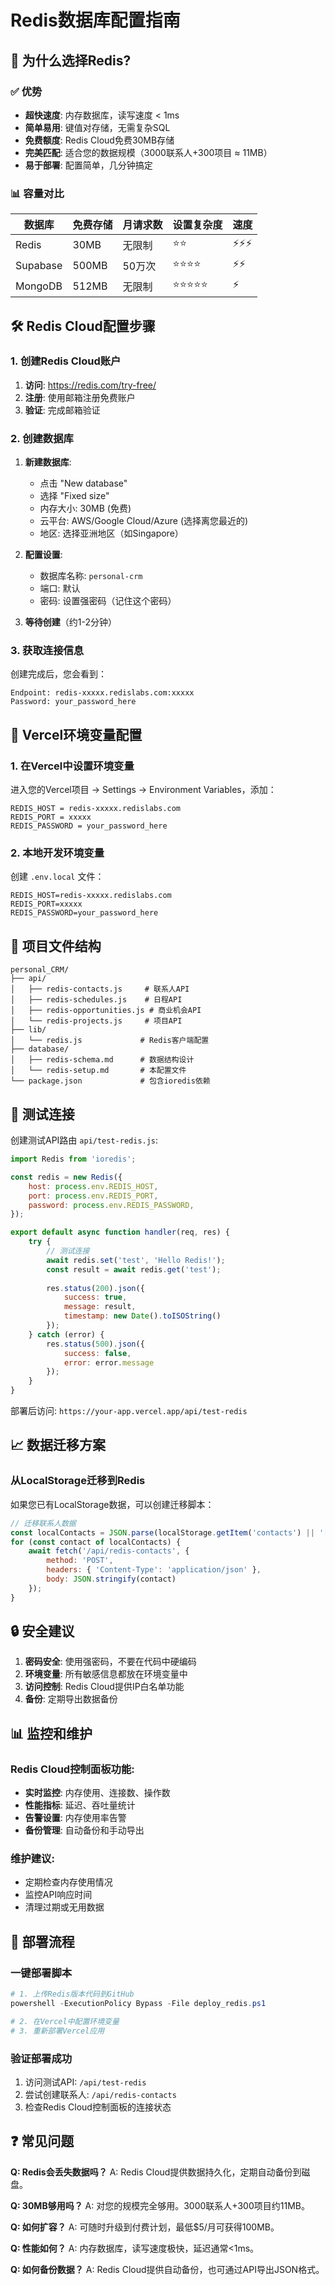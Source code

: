 # Redis数据库配置指南

## 🚀 **为什么选择Redis?**

### ✅ **优势**
- **超快速度**: 内存数据库，读写速度 < 1ms
- **简单易用**: 键值对存储，无需复杂SQL
- **免费额度**: Redis Cloud免费30MB存储
- **完美匹配**: 适合您的数据规模（3000联系人+300项目 ≈ 11MB）
- **易于部署**: 配置简单，几分钟搞定

### 📊 **容量对比**
| 数据库 | 免费存储 | 月请求数 | 设置复杂度 | 速度 |
|--------|----------|----------|------------|------|
| Redis | 30MB | 无限制 | ⭐⭐ | ⚡⚡⚡ |
| Supabase | 500MB | 50万次 | ⭐⭐⭐⭐ | ⚡⚡ |
| MongoDB | 512MB | 无限制 | ⭐⭐⭐⭐⭐ | ⚡ |

## 🛠️ **Redis Cloud配置步骤**

### 1. 创建Redis Cloud账户
1. **访问**: https://redis.com/try-free/
2. **注册**: 使用邮箱注册免费账户
3. **验证**: 完成邮箱验证

### 2. 创建数据库
1. **新建数据库**:
   - 点击 "New database"
   - 选择 "Fixed size" 
   - 内存大小: 30MB (免费)
   - 云平台: AWS/Google Cloud/Azure (选择离您最近的)
   - 地区: 选择亚洲地区（如Singapore）

2. **配置设置**:
   - 数据库名称: `personal-crm`
   - 端口: 默认
   - 密码: 设置强密码（记住这个密码）

3. **等待创建**（约1-2分钟）

### 3. 获取连接信息
创建完成后，您会看到：
```
Endpoint: redis-xxxxx.redislabs.com:xxxxx
Password: your_password_here
```

## 🔧 **Vercel环境变量配置**

### 1. 在Vercel中设置环境变量
进入您的Vercel项目 → Settings → Environment Variables，添加：

```
REDIS_HOST = redis-xxxxx.redislabs.com
REDIS_PORT = xxxxx
REDIS_PASSWORD = your_password_here
```

### 2. 本地开发环境变量
创建 `.env.local` 文件：
```
REDIS_HOST=redis-xxxxx.redislabs.com
REDIS_PORT=xxxxx
REDIS_PASSWORD=your_password_here
```

## 📁 **项目文件结构**
```
personal_CRM/
├── api/
│   ├── redis-contacts.js     # 联系人API
│   ├── redis-schedules.js    # 日程API
│   ├── redis-opportunities.js # 商业机会API
│   └── redis-projects.js     # 项目API
├── lib/
│   └── redis.js             # Redis客户端配置
├── database/
│   ├── redis-schema.md      # 数据结构设计
│   └── redis-setup.md       # 本配置文件
└── package.json             # 包含ioredis依赖
```

## 🧪 **测试连接**

创建测试API路由 `api/test-redis.js`:
```javascript
import Redis from 'ioredis';

const redis = new Redis({
    host: process.env.REDIS_HOST,
    port: process.env.REDIS_PORT,
    password: process.env.REDIS_PASSWORD,
});

export default async function handler(req, res) {
    try {
        // 测试连接
        await redis.set('test', 'Hello Redis!');
        const result = await redis.get('test');
        
        res.status(200).json({ 
            success: true, 
            message: result,
            timestamp: new Date().toISOString()
        });
    } catch (error) {
        res.status(500).json({ 
            success: false, 
            error: error.message 
        });
    }
}
```

部署后访问: `https://your-app.vercel.app/api/test-redis`

## 📈 **数据迁移方案**

### 从LocalStorage迁移到Redis
如果您已有LocalStorage数据，可以创建迁移脚本：

```javascript
// 迁移联系人数据
const localContacts = JSON.parse(localStorage.getItem('contacts') || '[]');
for (const contact of localContacts) {
    await fetch('/api/redis-contacts', {
        method: 'POST',
        headers: { 'Content-Type': 'application/json' },
        body: JSON.stringify(contact)
    });
}
```

## 🔒 **安全建议**

1. **密码安全**: 使用强密码，不要在代码中硬编码
2. **环境变量**: 所有敏感信息都放在环境变量中
3. **访问控制**: Redis Cloud提供IP白名单功能
4. **备份**: 定期导出数据备份

## 📊 **监控和维护**

### Redis Cloud控制面板功能:
- **实时监控**: 内存使用、连接数、操作数
- **性能指标**: 延迟、吞吐量统计
- **告警设置**: 内存使用率告警
- **备份管理**: 自动备份和手动导出

### 维护建议:
- 定期检查内存使用情况
- 监控API响应时间
- 清理过期或无用数据

## 🚀 **部署流程**

### 一键部署脚本
```powershell
# 1. 上传Redis版本代码到GitHub
powershell -ExecutionPolicy Bypass -File deploy_redis.ps1

# 2. 在Vercel中配置环境变量
# 3. 重新部署Vercel应用
```

### 验证部署成功
1. 访问测试API: `/api/test-redis`
2. 尝试创建联系人: `/api/redis-contacts`
3. 检查Redis Cloud控制面板的连接状态

## ❓ **常见问题**

**Q: Redis会丢失数据吗？**
A: Redis Cloud提供数据持久化，定期自动备份到磁盘。

**Q: 30MB够用吗？**
A: 对您的规模完全够用。3000联系人+300项目约11MB。

**Q: 如何扩容？**
A: 可随时升级到付费计划，最低$5/月可获得100MB。

**Q: 性能如何？**
A: 内存数据库，读写速度极快，延迟通常<1ms。

**Q: 如何备份数据？**
A: Redis Cloud提供自动备份，也可通过API导出JSON格式。